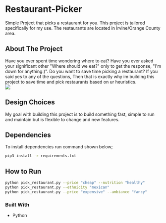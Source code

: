 # Restaurant-Picker
Simple Project that picks a restaurant for you. This project is tailored specifically for my use. The restaurants are located in Irvine/Orange County area.

## About The Project
Have you ever spent time wondering where to eat? Have you ever asked your significant other "Where should we eat?" only to get the response, "I'm down for anything:)". Do you want to save time picking a restaurant? If you said yes to any of the questions, Then that is exactly why im building this project to save time and pick restaurants based on ur heuristics. 
<br />
![](https://github.com/lbragadev/Restaurant-Picker/blob/main/whatdoyouwant.gif)



## Design Choices

My goal with building this project is to build something fast, simple to run and maintain but is flexible to change and new features.

## Dependencies
To install dependencies run command shown below;

```bash
pip3 install -r requirements.txt
```

## How to Run
```bash
python pick_restaurant.py --price "cheap" --nutrition "healthy"
python pick_restaurant.py --ethnicity "mexican"
python pick_restaurant.py --price "expensive" --ambiance "fancy"

```

### Built With
- Python
